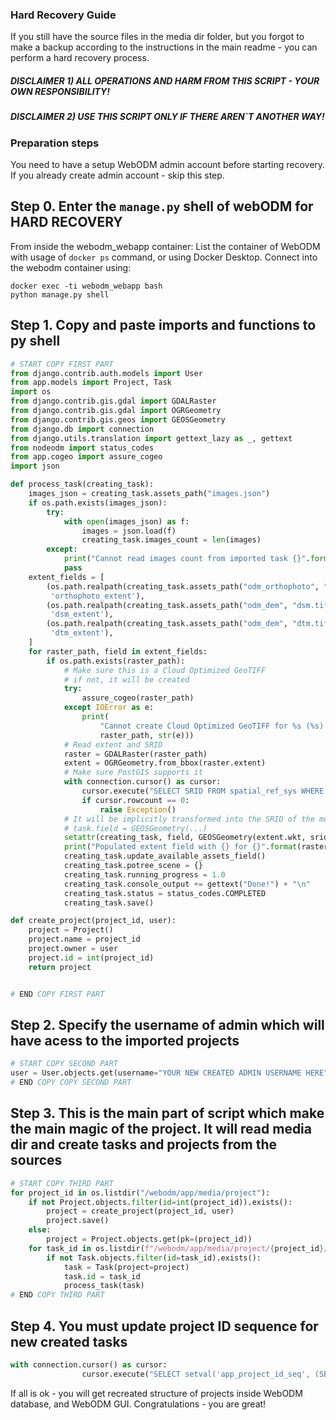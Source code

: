 ### Hard Recovery Guide

If you still have the source files in the media dir folder, 
but you forgot to make a backup according to the instructions in the main readme - you can perform a hard recovery process.

##### DISCLAIMER 1) ALL OPERATIONS AND HARM FROM THIS SCRIPT - YOUR OWN RESPONSIBILITY!
##### DISCLAIMER 2) USE THIS SCRIPT ONLY IF THERE AREN`T ANOTHER WAY!

### Preparation steps
You need to have a setup WebODM admin account before starting recovery.
If you already create admin account - skip this step.

## Step 0. Enter the `manage.py` shell of webODM for HARD RECOVERY
From inside the webodm_webapp container:
List the container of WebODM with usage of `docker ps` command, or using Docker Desktop.
Connect into the webodm container using:
```
docker exec -ti webodm_webapp bash
python manage.py shell
```


## Step 1. Copy and paste imports and functions to py shell

```python
# START COPY FIRST PART
from django.contrib.auth.models import User
from app.models import Project, Task
import os
from django.contrib.gis.gdal import GDALRaster
from django.contrib.gis.gdal import OGRGeometry
from django.contrib.gis.geos import GEOSGeometry
from django.db import connection
from django.utils.translation import gettext_lazy as _, gettext
from nodeodm import status_codes
from app.cogeo import assure_cogeo
import json

def process_task(creating_task):
    images_json = creating_task.assets_path("images.json")
    if os.path.exists(images_json):
        try:
            with open(images_json) as f:
                images = json.load(f)
                creating_task.images_count = len(images)
        except:
            print("Cannot read images count from imported task {}".format(creating_task))
            pass
    extent_fields = [
        (os.path.realpath(creating_task.assets_path("odm_orthophoto", "odm_orthophoto.tif")),
         'orthophoto_extent'),
        (os.path.realpath(creating_task.assets_path("odm_dem", "dsm.tif")),
         'dsm_extent'),
        (os.path.realpath(creating_task.assets_path("odm_dem", "dtm.tif")),
         'dtm_extent'),
    ]
    for raster_path, field in extent_fields:
        if os.path.exists(raster_path):
            # Make sure this is a Cloud Optimized GeoTIFF
            # if not, it will be created
            try:
                assure_cogeo(raster_path)
            except IOError as e:
                print(
                    "Cannot create Cloud Optimized GeoTIFF for %s (%s). This will result in degraded visualization performance." % (
                    raster_path, str(e)))
            # Read extent and SRID
            raster = GDALRaster(raster_path)
            extent = OGRGeometry.from_bbox(raster.extent)
            # Make sure PostGIS supports it
            with connection.cursor() as cursor:
                cursor.execute("SELECT SRID FROM spatial_ref_sys WHERE SRID = %s", [raster.srid])
                if cursor.rowcount == 0:
                    raise Exception()
            # It will be implicitly transformed into the SRID of the model’s field
            # task.field = GEOSGeometry(...)
            setattr(creating_task, field, GEOSGeometry(extent.wkt, srid=raster.srid))
            print("Populated extent field with {} for {}".format(raster_path, creating_task))
            creating_task.update_available_assets_field()
            creating_task.potree_scene = {}
            creating_task.running_progress = 1.0
            creating_task.console_output += gettext("Done!") + "\n"
            creating_task.status = status_codes.COMPLETED
            creating_task.save()

def create_project(project_id, user):
    project = Project()
    project.name = project_id
    project.owner = user
    project.id = int(project_id)
    return project


# END COPY FIRST PART
```
## Step 2. Specify the username of admin which will have acess to the imported projects
```python
# START COPY SECOND PART
user = User.objects.get(username="YOUR NEW CREATED ADMIN USERNAME HERE")
# END COPY COPY SECOND PART
```

## Step 3. This is the main part of script which make the main magic of the project. It will read media dir and create tasks and projects from the sources
```python
# START COPY THIRD PART
for project_id in os.listdir("/webodm/app/media/project"):
    if not Project.objects.filter(id=int(project_id)).exists():
        project = create_project(project_id, user)
        project.save()
    else:
        project = Project.objects.get(pk=(project_id))
    for task_id in os.listdir(f"/webodm/app/media/project/{project_id}/task"):
        if not Task.objects.filter(id=task_id).exists():
            task = Task(project=project)
            task.id = task_id
            process_task(task)
# END COPY THIRD PART
```
## Step 4. You must update project ID sequence for new created tasks
```python
with connection.cursor() as cursor:
                cursor.execute("SELECT setval('app_project_id_seq', (SELECT MAX(id) FROM app_project)+1)")
```
If all is ok - you will get recreated structure of projects inside WebODM database, and WebODM GUI.
Congratulations - you are great!
